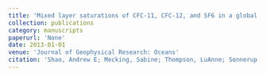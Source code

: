 ```yaml
---
title: 'Mixed layer saturations of CFC-11, CFC-12, and SF6 in a global isopycnal model'
collection: publications
category: manuscripts
paperurl: 'None' 
date: 2013-01-01
venue: 'Journal of Geophysical Research: Oceans'
citation: 'Shao, Andrew E; Mecking, Sabine; Thompson, LuAnne; Sonnerup, Rolf E. "Mixed layer saturations of CFC-11, CFC-12, and SF6 in a global isopycnal model". Journal of Geophysical Research: Oceans, 2013.'
---
```

